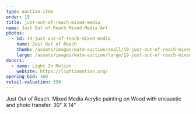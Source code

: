 ```yaml
---
type: auction-item
order: 19
title: just-out-of-reach-mixed-media
name: Just Out of Reach Mixed Media Art
photos:
  - id: 19-just-out-of-reach-mixed-media
    name: Just Out of Reach
    thumb: /assets/images/watm-auction/small/19-just-out-of-reach-mixed-media-michelle-kelly.jpg
    large: /assets/images/watm-auction/large/19-just-out-of-reach-mixed-media-michelle-kelly.jpg
donors:
  - name: Light In Motion
    website: https://lightinmotion.org/
opening-bid: 160
retail-valuation: 350
---
```


Just Out of Reach. Mixed Media Acrylic painting on Wood with encaustic and photo transfer. 30" X 14"
